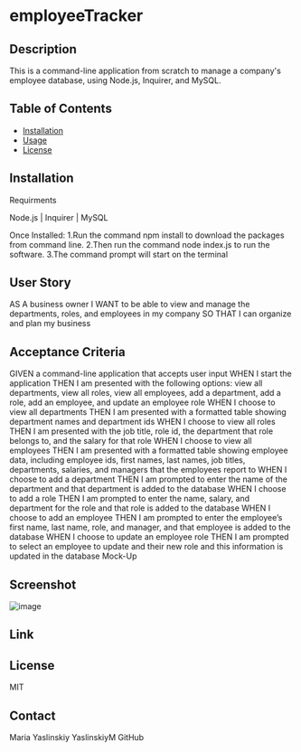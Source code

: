 # employeeTracker

## Description

This is a command-line application from scratch to manage a company's employee database, using Node.js, Inquirer, and MySQL.

## Table of Contents


- [Installation](#installation)
- [Usage](#usage)
- [License](#license)


## Installation

Requirments

Node.js | Inquirer | MySQL

Once Installed:
1.Run the command npm install to download the packages from command line.
2.Then run the command node index.js to run the software.
3.The command prompt will start on the terminal

## User Story

AS A business owner
I WANT to be able to view and manage the departments, roles, and employees in my company
SO THAT I can organize and plan my business

## Acceptance Criteria
GIVEN a command-line application that accepts user input
WHEN I start the application
THEN I am presented with the following options: view all departments, view all roles, view all employees, add a department, add a role, add an employee, and update an employee role
WHEN I choose to view all departments
THEN I am presented with a formatted table showing department names and department ids
WHEN I choose to view all roles
THEN I am presented with the job title, role id, the department that role belongs to, and the salary for that role
WHEN I choose to view all employees
THEN I am presented with a formatted table showing employee data, including employee ids, first names, last names, job titles, departments, salaries, and managers that the employees report to
WHEN I choose to add a department
THEN I am prompted to enter the name of the department and that department is added to the database
WHEN I choose to add a role
THEN I am prompted to enter the name, salary, and department for the role and that role is added to the database
WHEN I choose to add an employee
THEN I am prompted to enter the employee’s first name, last name, role, and manager, and that employee is added to the database
WHEN I choose to update an employee role
THEN I am prompted to select an employee to update and their new role and this information is updated in the database
Mock-Up


## Screenshot
![image](https://user-images.githubusercontent.com/107730204/236370669-3f1a94d7-ead2-452c-8e51-0235a89c117a.png)
## Link


## License
MIT 

## Contact
Maria Yaslinskiy
YaslinskiyM GitHub







